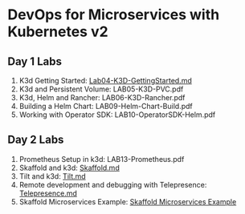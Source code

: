 # DevOps for Microservices with Kubernetes v2

## Day 1 Labs

1. K3d Getting Started: [Lab04-K3D-GettingStarted.md](labs/Lab04-K3D-GettingStarted.md)
2. K3d and Persistent Volume: LAB05-K3D-PVC.pdf
3. K3d, Helm and Rancher: LAB06-K3D-Rancher.pdf
4. Building a Helm Chart: LAB09-Helm-Chart-Build.pdf
5. Working with Operator SDK: LAB10-OperatorSDK-Helm.pdf

## Day 2 Labs

1. Prometheus Setup in k3d: LAB13-Prometheus.pdf
2. Skaffold and k3d: [Skaffold.md](labs/Skaffold.md)
3. Tilt and k3d: [Tilt.md](labs/Tilt.md)
4. Remote development and debugging with Telepresence: [Telepresence.md](labs/Telepresence.md)
5. Skaffold Microservices Example: [Skaffold Microservices Example](https://github.com/GoogleContainerTools/skaffold/tree/main/examples/microservices)
